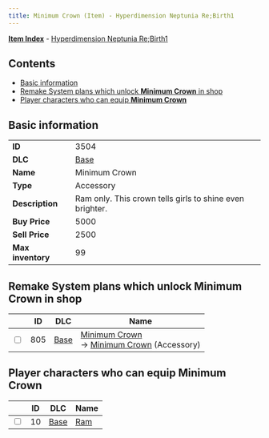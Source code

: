 ```yaml
---
title: Minimum Crown (Item) - Hyperdimension Neptunia Re;Birth1
---
```


[**Item Index**](/neptunia/rb1/item/index.html) - [Hyperdimension Neptunia Re;Birth1](/neptunia/rb1)

## Contents

- [Basic information](#basic-information)
- [Remake System plans which unlock **Minimum Crown** in shop](#remake-system-plans-which-unlock-minimum-crown-in-shop)
- [Player characters who can equip **Minimum Crown**](#player-characters-who-can-equip-minimum-crown)

## Basic information

|   |   |
| -- | -- |
| **ID** | 3504 |
| **DLC** | [Base](/neptunia/rb1/dlc/1-base.html) |
| **Name** | Minimum Crown |
| **Type** | Accessory |
| **Description** | Ram only. This crown tells girls to shine even brighter. |
| **Buy Price** | 5000 |
| **Sell Price** | 2500 |
| **Max inventory** | 99 |


## Remake System plans which unlock **Minimum Crown** in shop

|    | ID | DLC | Name |
| -- | -- | --- | ---- |
| <input type="checkbox" id="rb1-remake-1-805" class="trackbox" /> | 805 | [Base](/neptunia/rb1/dlc/1-base.html) | [Minimum Crown](/neptunia/rb1/remake/1-805-minimum-crown.html)<br /> → [Minimum Crown](/neptunia/rb1/item/1-3504-minimum-crown.html) (Accessory) |


## Player characters who can equip **Minimum Crown**

|    | ID | DLC | Name |
| -- | -- | --- | ---- |
| <input type="checkbox" id="rb1-player-1-10" class="trackbox" /> | 10 | [Base](/neptunia/rb1/dlc/1-base.html) | [Ram](/neptunia/rb1/player/1-10-ram.html) |
